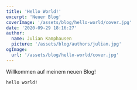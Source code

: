 ```yaml
---
title: 'Hello World!'
excerpt: 'Neuer Blog'
coverImage: '/assets/blog/hello-world/cover.jpg'
date: '2020-09-29 18:16:27'
author:
  name: Julian Kamphausen
  picture: '/assets/blog/authors/julian.jpg'
ogImage:
  url: '/assets/blog/hello-world/cover.jpg'
---
```


Willkommen auf meinem neuen Blog!

```hello world!```
